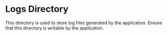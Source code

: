 # Logs Directory

This directory is used to store log files generated by the application. Ensure that this directory is writable by the application.
